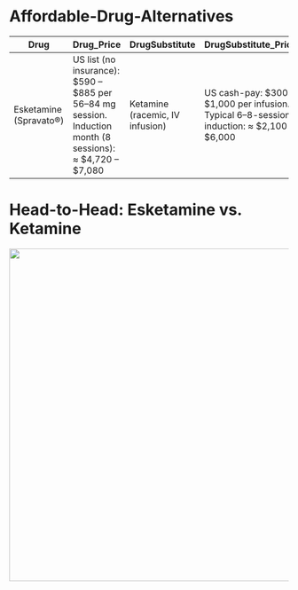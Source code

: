 # Affordable-Drug-Alternatives

| Drug | Drug_Price| DrugSubstitute| DrugSubstitute_Price | Condition | Condition_Prevalence | GeographicalRegion |
|------|-----------|---------------|----------------------|-----------|----------------------|--------------------|
|Esketamine (Spravato®)|US list (no insurance): $590 – $885 per 56–84 mg session. Induction month (8 sessions): ≈ $4,720 – $7,080|Ketamine (racemic, IV infusion)|US cash-pay: $300 – $1,000 per infusion. Typical 6–8-session induction: ≈ $2,100 – $6,000|Treatment-Resistant Depression (TRD)|MDD patients who fail ≥2 adequate antidepressant trials; prevalence ≈ 30 – 40 % in the general U.S. MDD population (claims-based PTD rate ≈ 6 %)|United States|

# Head-to-Head: Esketamine vs. Ketamine
<p align="center">
  <img src="https://github.com/user-attachments/assets/700f5f30-ecaa-4265-910e-afee107310ae" width="600">
</p>


